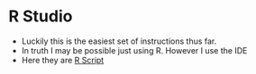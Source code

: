 # R Studio
* Luckily this is the easiest set of instructions thus far.
* In truth I may be possible just using R. However I use the IDE 
* Here they are [R Script](https://docs.google.com/document/d/1TTj5KNKf4BWvEORGm10oNbpwTRk1hamsWJGj6qRWpuI/edit)
